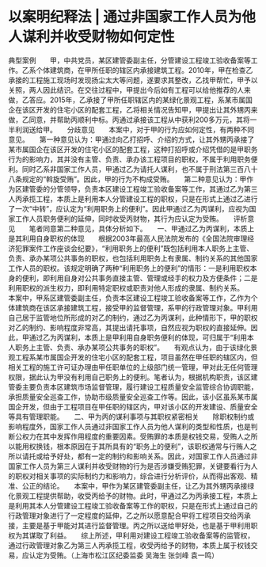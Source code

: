 # 以案明纪释法 | 通过非国家工作人员为他人谋利并收受财物如何定性

典型案例　　甲，中共党员，某区建管委副主任，分管建设工程竣工验收备案等工作。乙系个体建筑商，在甲所任职的辖区内承接建筑工程。2010年，甲在检查乙承接的工程施工现场时发现扬尘太大等问题，遂要求其整改，乙找甲帮忙，甲予以关照，两人因此结识。在交往过程中，甲提出今后如有工程可以给他推荐的人来做，乙答应。2015年，乙承接了甲所任职辖区内的某绿化景观工程，系某市属国企在该区开发的住宅小区的配套工程，乙将相关情况告知甲，甲提出让其外甥丙来做，乙同意，并帮助丙顺利中标。丙通过承接该工程从中获利200多万元，其将一半利润送给甲。　　分歧意见　　本案中，对于甲的行为应如何定性，有两种不同意见。　　第一种意见认为：甲通过向乙打招呼、介绍的方式，让其外甥丙承接了某市属国企在该区开发的住宅小区的配套工程，这种打招呼或介绍凭借的是甲职务行为的影响力，其并没有主管、负责、承办该工程项目的职权，不属于利用职务便利。同时乙系非国家工作人员，甲通过乙为请托人谋利，也不属于刑法第三百八十八条规定的“斡旋受贿”。因此，甲的行为不构成受贿。　　第二种意见认为：甲作为区建管委的分管领导，负责本区建设工程竣工验收备案等工作，其通过乙为第三人丙承揽工程，本质上是利用本人分管建设工程的职权，只是在形式上通过乙进行了一次“中转”，应认定为“利用职务上的便利”。因此甲通过乙为丙谋利，应视为国家工作人员职务便利的延伸，同时收受丙财物，其行为应认定为受贿。　　评析意见　　笔者同意第二种意见，具体分析如下。　　一、甲通过乙为丙谋利，本质上是其利用自身职权的体现　　根据2003年最高人民法院发布的《全国法院审理经济犯罪案件工作座谈会纪要》，“利用职务上的便利”既包括利用本人职务上主管、负责、承办某项公共事务的职权，也包括利用职务上有隶属、制约关系的其他国家工作人员的职权。该规定明确了两种“利用职务上的便利”的情形：一是利用职权本身的便利，即利用自身对公共事务直接主管、管理或经手的权力及方便条件；二是利用职权的派生权力，即利用特定职权或职责对他人形成的隶属、制约关系。　　本案中，甲系区建管委副主任，负责本区建设工程竣工验收备案等工作，乙作为个体建筑商在该区承接建筑工程，接受甲的监督管理，系甲的行政管理对象。甲利用自己居于监管地位所形成的对乙的制约，通过乙为丙谋利，此种情形下，甲的职权对乙的制约、影响程度非常高，其提出请托事项，自然应视为职权的直接延伸。因此，甲通过乙为丙谋利，本质上是甲利用自身职务便利的体现，可归属于“利用本人职务上主管、负责、承办某项公共事务的职权”。　　有观点认为，由于该绿化景观工程系某市属国企开发的住宅小区的配套工程，项目虽然在甲任职的辖区内，但相关工程的施工许可证办理由甲任职单位的上级部门统一管理，甲对此无任何管理权限，据此认为甲没有利用自己职务上的便利。笔者认为，根据机构职责，该区建管委主要负责本区建筑市场监督管理，履行建设工程质量安全监管综合协调职能，承担质量安全巡查工作，协助市级质量安全巡查工作等。因此，该小区虽系某市属国企开发，但由于工程项目在甲任职的辖区内，甲对该小区的开发建设、质量安全等具有管理职能。　　二、甲为丙的谋利事项与其职权紧密相关　　除职权制约或影响程度外，国家工作人员通过非国家工作人员为他人谋利的类型和性质，也是判断公权力在其中发挥作用程度的重要因素。受贿罪的本质是权钱交易，受贿人之所以能用权换钱，根本原因在于其所具有的“职务上的便利”，该职权通常与行贿人之所以请托或给予好处，都有一定的制约和影响关系。因此，对国家工作人员通过非国家工作人员为第三人谋利并收受财物的行为是否涉嫌受贿犯罪，关键要看行为人的职权对相关事项的实际制约力和影响力，综合进行分析评价，从而得出客观、精准、公正的结论。　　本案中，甲作为某区建管委副主任，让乙为其外甥丙承接绿化景观工程提供帮助，收受丙给予的财物。此时，甲通过乙为丙承接工程，本质上是利用其本人分管建设工程竣工验收备案等工作的职权，只是在形式上通过自己的行政管理对象进行了一定程度的延伸，乙之所以愿意配合甲将工程项目交给丙承接，主要是基于甲能对其进行监督管理。丙之所以送给甲好处，也是基于甲利用职权为其谋取了利益。　　综上所述，甲利用对建设工程竣工验收备案等的监管权，通过行政管理对象乙为第三人丙承揽工程，收受丙给予的财物，本质上属于权钱交易，应认定为受贿。（上海市松江区纪委监委 吴海生 张剑峰 袁一鸣）